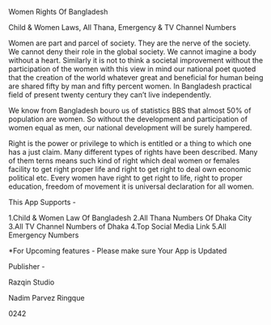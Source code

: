 Women Rights Of Bangladesh

Child & Women Laws, All Thana, Emergency  & TV Channel Numbers

Women are part and parcel of society. They are the nerve of the society. We cannot deny their role in the global society. We cannot imagine a body without a heart. Similarly it is not to think a societal improvement without the participation of the women  with this view in mind our national poet quoted that the creation of the world whatever great and beneficial for human being are shared fifty by man and fifty percent women. In Bangladesh practical field of present twenty century they can’t live independently.

We know from Bangladesh bouro us of statistics BBS that almost 50% of population are women. So without the development and participation of women equal as men, our national development will be surely hampered.

Right is the power or privilege to which is entitled or a thing to which one has a just claim. Many different types of rights have been described. Many of them terns means such kind of right which deal women or females facility to get right proper life and right to get right to deal own economic political etc. Every women have right to get right to life, right to proper education, freedom of movement it is universal declaration for all women.

This App Supports - 

1.Child & Women Law Of Bangladesh
2.All Thana Numbers Of Dhaka City
3.All TV Channel Numbers of Dhaka
4.Top Social Media Link
5.All Emergency Numbers

*For Upcoming features - Please make sure Your App is Updated








Publisher -

Razqin Studio

Nadim Parvez Ringque

0242
